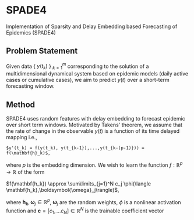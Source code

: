 # SPADE4
Implementation of Sparsity and Delay Embedding based Forecasting of Epidemics (SPADE4)

## Problem Statement
Given data { $y(t_k)$ } $_{k=1}^m$ corresponding to the solution of a multidimensional dynamical system based on epidemic models (daily active cases or cumulative cases), we aim to predict $y(t)$ over a short-term forecasting window.

## Method

SPADE4 uses random features with delay embedding to forecast epidemic over short term windows. Motivated by Takens' theorem, we assume that the rate of change in the observable $y(t)$ is a function of its time delayed mapping i.e.,

    $y'(t_k) = f(y(t_k), y(t_{k-1}),...,y(t_{k-(p-1)})) = f(\mathbf{h}_k)$,
    
where $p$ is the embedding dimension. We wish to learn the function $f:\mathbb{R}^p\rightarrow\mathbb{R}$ of the form

$f(\mathbf{h_k}) \approx \sum\limits_{j=1}^N c_j \phi(\langle \mathbf{h_k},\boldsymbol{\omega}_j\rangle)$,

 where $\mathbf{h_k}, \boldsymbol{\omega}_j\in\mathbb{R}^{p}$, $\boldsymbol{\omega}_j$ are the random weights, $\phi$ is a nonlinear activation function and $\mathbf{c} =[c_1,... c_N]\in\mathbb{R}^N$ is the trainable coefficient vector
